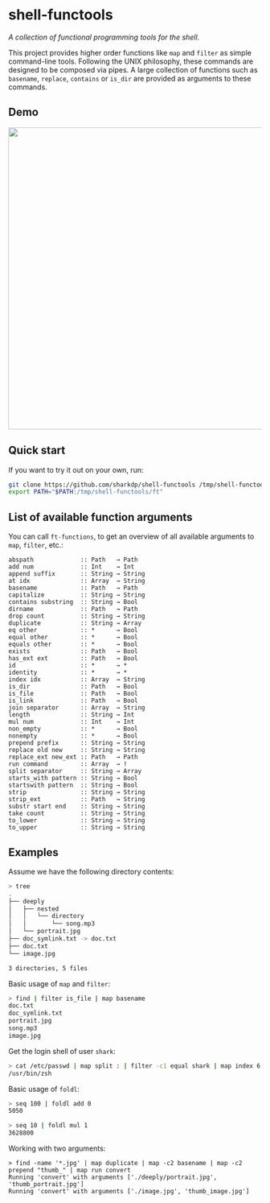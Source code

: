 # shell-functools

*A collection of functional programming tools for the shell.*

This project provides higher order functions like `map` and `filter` as simple command-line tools.
Following the UNIX philosophy, these commands are designed to be composed via pipes. A large
collection of functions such as `basename`, `replace`, `contains` or `is_dir` are provided as
arguments to these commands.

## Demo

<a href="https://asciinema.org/a/6zsp3hEPpM7tmWHrjThl7idqh" target="_blank"><img src="https://asciinema.org/a/6zsp3hEPpM7tmWHrjThl7idqh.png" width="600" /></a>

## Quick start

If you want to try it out on your own, run:
``` bash
git clone https://github.com/sharkdp/shell-functools /tmp/shell-functools
export PATH="$PATH:/tmp/shell-functools/ft"
```

## List of available function arguments

You can call `ft-functions`, to get an overview of all available arguments to `map`, `filter`, etc.:

```
abspath             :: Path   → Path
add num             :: Int    → Int
append suffix       :: String → String
at idx              :: Array  → String
basename            :: Path   → Path
capitalize          :: String → String
contains substring  :: String → Bool
dirname             :: Path   → Path
drop count          :: String → String
duplicate           :: String → Array
eq other            :: *      → Bool
equal other         :: *      → Bool
equals other        :: *      → Bool
exists              :: Path   → Bool
has_ext ext         :: Path   → Bool
id                  :: *      → *
identity            :: *      → *
index idx           :: Array  → String
is_dir              :: Path   → Bool
is_file             :: Path   → Bool
is_link             :: Path   → Bool
join separator      :: Array  → String
length              :: String → Int
mul num             :: Int    → Int
non_empty           :: *      → Bool
nonempty            :: *      → Bool
prepend prefix      :: String → String
replace old new     :: String → String
replace_ext new_ext :: Path   → Path
run command         :: Array  → !
split separator     :: String → Array
starts_with pattern :: String → Bool
startswith pattern  :: String → Bool
strip               :: String → String
strip_ext           :: Path   → String
substr start end    :: String → String
take count          :: String → String
to_lower            :: String → String
to_upper            :: String → String
```

## Examples

Assume we have the following directory contents:
``` bash
> tree
.
├── deeply
│   ├── nested
│   │   └── directory
│   │       └── song.mp3
│   └── portrait.jpg
├── doc_symlink.txt -> doc.txt
├── doc.txt
└── image.jpg

3 directories, 5 files
```

Basic usage of `map` and `filter`:
``` bash
> find | filter is_file | map basename
doc.txt
doc_symlink.txt
portrait.jpg
song.mp3
image.jpg
```

Get the login shell of user `shark`:
``` bash
> cat /etc/passwd | map split : | filter -c1 equal shark | map index 6
/usr/bin/zsh
```

Basic usage of `foldl`:
``` bash
> seq 100 | foldl add 0
5050

> seq 10 | foldl mul 1
3628800
```

Working with two arguments:
```
> find -name '*.jpg' | map duplicate | map -c2 basename | map -c2 prepend "thumb_" | map run convert
Running 'convert' with arguments ['./deeply/portrait.jpg', 'thumb_portrait.jpg']
Running 'convert' with arguments ['./image.jpg', 'thumb_image.jpg']
```
